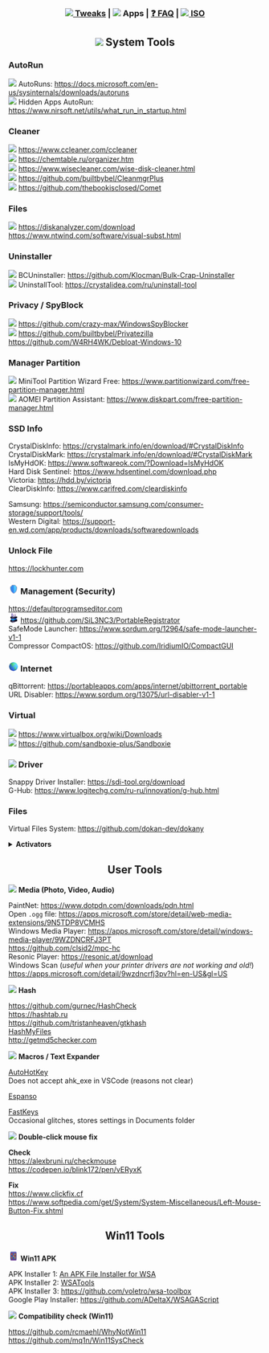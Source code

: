<h3 align="center"> <a href="https://github.com/awesome-windows11/windows11/blob/main/README.md"> <img width=25px src="https://siteicon.vercel.app/icon/terminal.png"> Tweaks</a> | <img width=25px src="https://siteicon.vercel.app/icon/settings.png"> Apps | <a href="https://github.com/awesome-windows11/windows11/tree/main/faq"> ❓ FAQ</a> | <a href="https://github.com/awesome-windows11/windows11/tree/main/iso"> <img width=25px src="https://siteicon.vercel.app/icon/disk.ico"> ISO</a></h3>

<h2 align="center"><img width=25px src="https://filedn.eu/lFS6h5cBEsru02lgr5VwkTJ/Windows%2011%20Files/icons/shell32_16.ico"> System Tools</h2>

### AutoRun
<img width=20px src="https://filedn.eu/lFS6h5cBEsru02lgr5VwkTJ/Windows%2011%20Files/icons/shell32_25.ico"> AutoRuns: https://docs.microsoft.com/en-us/sysinternals/downloads/autoruns
<br>
<img width=20px src="https://i.imgur.com/J0L0kl3.gif"> Hidden Apps AutoRun: https://www.nirsoft.net/utils/what_run_in_startup.html

### Cleaner
<img width=20px src="https://s1.pir.fm/pf/favicons--AwgCBwYOBQc/favicon-32x32.png"> https://www.ccleaner.com/ccleaner
<br>
<img width=20px src="https://i.imgur.com/qE3s7cl.png"> https://chemtable.ru/organizer.htm
<br>
<img width=20px src="https://i.imgur.com/Nt9Q2Y7.png"> https://www.wisecleaner.com/wise-disk-cleaner.html
<br>
<img width=20px src="https://raw.githubusercontent.com/builtbybel/CleanmgrPlus/master/cleanmgr%2B.png"> https://github.com/builtbybel/CleanmgrPlus
<br>
<img width=20px src="https://i.imgur.com/0HQq28C.png"> https://github.com/thebookisclosed/Comet

### Files
<img width=20px src="https://i.imgur.com/gahQIjW.png"> https://diskanalyzer.com/download
<br>
https://www.ntwind.com/software/visual-subst.html

### Uninstaller
<img width=20px src="https://i.imgur.com/2o4Wf5V.png"> BCUninstaller: https://github.com/Klocman/Bulk-Crap-Uninstaller
<br>
<img width=20px src="https://i.imgur.com/vlNtfib.png"> UninstallTool: https://crystalidea.com/ru/uninstall-tool

### Privacy / SpyBlock
<img width=20px src="https://raw.githubusercontent.com/crazy-max/WindowsSpyBlocker/master/.res/logo.png"> https://github.com/crazy-max/WindowsSpyBlocker
<br>
<img width=20px src="https://raw.githubusercontent.com/builtbybel/privatezilla/master/src/Privatezilla/icon.ico"> https://github.com/builtbybel/Privatezilla
<br>
https://github.com/W4RH4WK/Debloat-Windows-10

### Manager Partition
<img width=20px src="https://i.imgur.com/x6vIT9f.png"> MiniTool Partition Wizard Free: https://www.partitionwizard.com/free-partition-manager.html
<br>
<img width=20px src="https://i.imgur.com/y1q7gfv.png"> AOMEI Partition Assistant: https://www.diskpart.com/free-partition-manager.html

### SSD Info
CrystalDiskInfo: https://crystalmark.info/en/download/#CrystalDiskInfo
<br>
CrystalDiskMark: https://crystalmark.info/en/download/#CrystalDiskMark
<br>
IsMyHdOK: https://www.softwareok.com/?Download=IsMyHdOK
<br>
Hard Disk Sentinel: https://www.hdsentinel.com/download.php
<br>
Victoria: https://hdd.by/victoria
<br>
ClearDiskInfo: https://www.carifred.com/cleardiskinfo

Samsung: https://semiconductor.samsung.com/consumer-storage/support/tools/
<br>
Western Digital: https://support-en.wd.com/app/products/downloads/softwaredownloads

### Unlock File
https://lockhunter.com

### <img width=20px src="https://raw.githubusercontent.com/microsoft/fluentui-emoji/main/assets/Shield/3D/shield_3d.png"> Management (Security)
https://defaultprogramseditor.com
<br>
<img width=20px src="https://raw.githubusercontent.com/SiL3NC3/PortableRegistrator/master/Resources/Wallpaperfx-3d-Bluefx-Desktop-Usb.png"> https://github.com/SiL3NC3/PortableRegistrator
<br>
SafeMode Launcher: https://www.sordum.org/12964/safe-mode-launcher-v1-1
<br>
Compressor CompactOS: https://github.com/IridiumIO/CompactGUI

### <img width=20px src="https://raw.githubusercontent.com/microsoft/fluentui-emoji/main/assets/Globe%20showing%20americas/3D/globe_showing_americas_3d.png"> Internet
qBittorrent: https://portableapps.com/apps/internet/qbittorrent_portable
<br>
URL Disabler: https://www.sordum.org/13075/url-disabler-v1-1


### Virtual
<img width=20px src="https://upload.wikimedia.org/wikipedia/commons/d/d5/Virtualbox_logo.png"> https://www.virtualbox.org/wiki/Downloads
<br>
<img width=20px src="https://cdni.comss.net/logo/sandboxie_icon.png"></img> https://github.com/sandboxie-plus/Sandboxie


### <img width=20px src="https://cdn-icons-png.flaticon.com/512/1400/1400975.png"> Driver
Snappy Driver Installer: https://sdi-tool.org/download
<br>
G-Hub: https://www.logitechg.com/ru-ru/innovation/g-hub.html

### Files
Virtual Files System: https://github.com/dokan-dev/dokany

<details><summary><b>Activators</b></summary>

  ### <a target="_blank" href="https://github.com/awesome-windows11/windows11/releases/tag/99">🔓 Activator by Ratiborus</a>

  https://github.com/massgravel/Microsoft-Activation-Scripts
	
  https://github.com/newmen93/W10-Digital-License-Activation-Script-4

  В AAct все операции с активацией, с лицензиями, выполняются с помощью стандартных скриптов slmgr.vbs и ospp.vbs, уж их то даже самый ненормальный антивирусник не заподозрит в "троянстве".

  http://forum.ru-board.com/topic.cgi?forum=2&topic=5559

  <details>
    <summary> В чём отличие KMSAuto Net 2016 1.5.0 и Portable AAct?</summary>
    Принципиальное отличие этих двух программ в том, что у первой для работы программы требуется .NET Framework 4.5 , а вот для второй НЕ требуется .NET Framework, работает на Windows XP - 10.
    <br><br>
    С другой стороны KMSAuto Net имеет намного больше возможностей по настройке процесса активации, чем AAct и иногда позволяет решить проблемы с KMS-активацией там, где AAct не справляется. Или, если использовать автомобильную терминологию, первая программа является высокоэффективной ручной коробкой передач, позволяющей опытному водителю использовать ее возможности по максимуму, в то время как вторая программа является "автоматом", более подходящим для новичков и домохозяек.
  </details>
</details>



<h2 align="center">User Tools</h2>

<img width=20px src="https://filedn.eu/lFS6h5cBEsru02lgr5VwkTJ/Windows%2011%20Files/icons/shell32_236.ico"> **Media (Photo, Video, Audio)**

PaintNet: https://www.dotpdn.com/downloads/pdn.html
<br>
Open `.ogg` file: https://apps.microsoft.com/store/detail/web-media-extensions/9N5TDP8VCMHS
<br>
Windows Media Player: https://apps.microsoft.com/store/detail/windows-media-player/9WZDNCRFJ3PT
<br>
https://github.com/clsid2/mpc-hc
<br>
Resonic Player: https://resonic.at/download
<br>
Windows Scan (*useful when your printer drivers are not working and old!*) https://apps.microsoft.com/detail/9wzdncrfj3pv?hl=en-US&gl=US

<img width=20px src="https://cdn-icons-png.flaticon.com/512/7754/7754226.png"> **Hash**

https://github.com/gurnec/HashCheck
<br>
https://hashtab.ru
<br>
https://github.com/tristanheaven/gtkhash
<br>
[HashMyFiles](https://www.nirsoft.net/utils/hash_my_files.html)
<br>
http://getmd5checker.com

<img width=20px src="https://site-iota-coral.vercel.app/icon/clipboard.png"> **Macros / Text Expander**

[AutoHotKey](https://www.autohotkey.com/)
<br>
Does not accept ahk_exe in VSCode (reasons not clear)

[Espanso](https://espanso.org/)

[FastKeys](https://www.fastkeysautomation.com/index.html)
<br>
Occasional glitches, stores settings in Documents folder

<img width=20px src="https://i.imgur.com/vTxqXNZ.png"> **Double-click mouse fix**

**Check**
<br>
https://alexbruni.ru/checkmouse
<br>
https://codepen.io/blink172/pen/vERyxK

**Fix**
<br>
https://www.clickfix.cf
<br>
https://www.softpedia.com/get/System/System-Miscellaneous/Left-Mouse-Button-Fix.shtml

<h2 align="center">Win11 Tools</h2>

<img width=20px src="https://raw.githubusercontent.com/microsoft/fluentui-emoji/main/assets/Mobile%20phone/3D/mobile_phone_3d.png"> **Win11 APK**

APK Installer 1: [An APK File Installer for WSA](https://apps.microsoft.com/store/detail/apk-file-installer/9MVVJLDMWPSG)
<br>
APK Installer 2: [WSATools](https://apps.microsoft.com/store/detail/9N4P75DXL6FG)
<br>
APK Installer 3: https://github.com/voletro/wsa-toolbox
<br>
Google Play Installer: https://github.com/ADeltaX/WSAGAScript

<img width=20px src="https://i.imgur.com/Bi8Dvrt.png"> **Compatibility check (Win11)**

https://github.com/rcmaehl/WhyNotWin11
<br>
https://github.com/mq1n/Win11SysCheck

